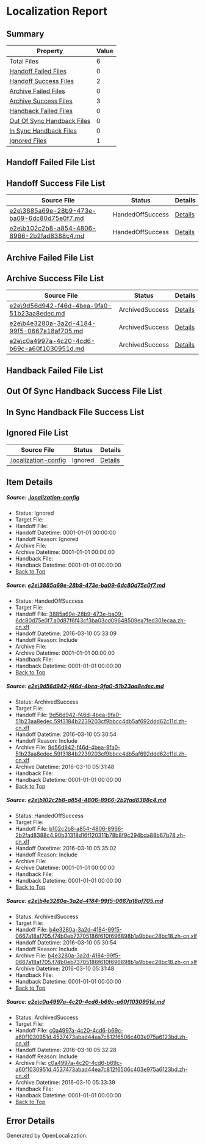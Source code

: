 # <a name='report-top'></a> Localization Report

## Summary
 Property | Value 
 -------- | ----- 
 Total Files | 6
[ Handoff Failed Files ](#handoff-failed-list)| 0
[ Handoff Success Files ](#handoff-success-list)| 2
[ Archive Failed Files ](#archive-failed-list)| 0
[ Archive Success Files ](#archive-success-list)| 3
[ Handback Failed Files ](#handback-failed-list)| 0
[ Out Of Sync Handback Files ](#outofsync-handback-success-list)| 0
[ In Sync Handback Files ](#insync-handback-success-list)| 0
[ Ignored Files ](#ignored-list)| 1

## <a name='handoff-failed-list'></a> Handoff Failed File List

## <a name='handoff-success-list'></a> Handoff Success File List
 Source File | Status | Details 
 ----------- | ------ | ------- 
 [e2e\3885a69e-28b9-473e-ba09-6dc80d75e0f7.md](https://github.com/OpenLocalizationTest/oltest/blob/a6fc6fa48cbd23d04992615599bfb98b00a35ea2/e2e/3885a69e-28b9-473e-ba09-6dc80d75e0f7.md) | HandedOffSuccess | [Details](#b3c1e82b5493b64047281f68871e106c7405d1ff1)
 [e2e\b102c2b8-a854-4806-8966-2b2fad8388c4.md](https://github.com/OpenLocalizationTest/oltest/blob/563e9ea32cf9aea89edbf61ca16984dea93ebc86/e2e/b102c2b8-a854-4806-8966-2b2fad8388c4.md) | HandedOffSuccess | [Details](#50cde0244ad8c2e1118bb132e20f7839dc88ce3c3)

## <a name='archive-failed-list'></a> Archive Failed File List

## <a name='archive-success-list'></a> Archive Success File List
 Source File | Status | Details 
 ----------- | ------ | ------- 
 [e2e\9d56d942-f46d-4bea-9fa0-51b23aa8edec.md](https://github.com/OpenLocalizationTest/oltest/blob/684ba978ea5fdf88ea48163f5cb3bea07295a811/e2e/9d56d942-f46d-4bea-9fa0-51b23aa8edec.md) | ArchivedSuccess | [Details](#5740ac0f64ff31ce27eedd8dbae653e156d87a642)
 [e2e\b4e3280a-3a2d-4184-99f5-0667a18af705.md](https://github.com/OpenLocalizationTest/oltest/blob/684ba978ea5fdf88ea48163f5cb3bea07295a811/e2e/b4e3280a-3a2d-4184-99f5-0667a18af705.md) | ArchivedSuccess | [Details](#51118bb1b640fd0609ffe43083c587ea4dfc1da24)
 [e2e\c0a4997a-4c20-4cd6-b69c-a60f1030951d.md](https://github.com/OpenLocalizationTest/oltest/blob/1de745c4e9f64a1311b36242bfcac103ea3caeed/e2e/c0a4997a-4c20-4cd6-b69c-a60f1030951d.md) | ArchivedSuccess | [Details](#9ff7e7d9b396f8989f6253fcfce9c28d48c37abb5)

## <a name='handback-failed-list'></a> Handback Failed File List

## <a name='outofsync-handback-success-list'></a> Out Of Sync Handback Success File List

## <a name='insync-handback-success-list'></a> In Sync Handback File Success List

## <a name='ignored-list'></a> Ignored File List
 Source File | Status | Details 
 ----------- | ------ | ------- 
 [.localization-config](https://github.com/OpenLocalizationTest/oltest/blob/563e9ea32cf9aea89edbf61ca16984dea93ebc86/.localization-config) | Ignored | [Details](#66aca4b1c2f43b14ec41e0e427345df94af1d5e10)

## Item Details
##### <a name='66aca4b1c2f43b14ec41e0e427345df94af1d5e10'></a> Source: [.localization-config](https://github.com/OpenLocalizationTest/oltest/blob/563e9ea32cf9aea89edbf61ca16984dea93ebc86/.localization-config)
* Status: Ignored
* Target File: 
* Handoff File: 
* Handoff Datetime: 0001-01-01 00:00:00
* Handoff Reason: Ignored
* Archive File: 
* Archive Datetime: 0001-01-01 00:00:00
* Handback File: 
* Handback Datetime: 0001-01-01 00:00:00
* [Back to Top](#report-top)

##### <a name='b3c1e82b5493b64047281f68871e106c7405d1ff1'></a> Source: [e2e\3885a69e-28b9-473e-ba09-6dc80d75e0f7.md](https://github.com/OpenLocalizationTest/oltest/blob/a6fc6fa48cbd23d04992615599bfb98b00a35ea2/e2e/3885a69e-28b9-473e-ba09-6dc80d75e0f7.md)
* Status: HandedOffSuccess
* Target File: 
* Handoff File: [3885a69e-28b9-473e-ba09-6dc80d75e0f7.a0d87f6f43cf3ba03cd09648509ea7fed301ecaa.zh-cn.xlf](https://github.com/OpenLocalizationTestOrg/olhandoff/blob/4b2457f8e14e7f8213956f7a377b09cda5de7e41/ol-handoff/OpenLocalizationTestOrg/oltest.zh-cn/xinjiang/ht/3885a69e-28b9-473e-ba09-6dc80d75e0f7.a0d87f6f43cf3ba03cd09648509ea7fed301ecaa.zh-cn.xlf)
* Handoff Datetime: 2016-03-10 05:33:09
* Handoff Reason: Include
* Archive File: 
* Archive Datetime: 0001-01-01 00:00:00
* Handback File: 
* Handback Datetime: 0001-01-01 00:00:00
* [Back to Top](#report-top)

##### <a name='5740ac0f64ff31ce27eedd8dbae653e156d87a642'></a> Source: [e2e\9d56d942-f46d-4bea-9fa0-51b23aa8edec.md](https://github.com/OpenLocalizationTest/oltest/blob/684ba978ea5fdf88ea48163f5cb3bea07295a811/e2e/9d56d942-f46d-4bea-9fa0-51b23aa8edec.md)
* Status: ArchivedSuccess
* Target File: 
* Handoff File: [9d56d942-f46d-4bea-9fa0-51b23aa8edec.59f3184b2239203cf9bbcc4db5af692ddd62c11d.zh-cn.xlf](https://github.com/OpenLocalizationTestOrg/olhandoff/blob/85896189ed16554cfccd2938a286ed89f2356413/ol-handoff/OpenLocalizationTestOrg/oltest.zh-cn/xinjiang/ht/9d56d942-f46d-4bea-9fa0-51b23aa8edec.59f3184b2239203cf9bbcc4db5af692ddd62c11d.zh-cn.xlf)
* Handoff Datetime: 2016-03-10 05:30:54
* Handoff Reason: Include
* Archive File: [9d56d942-f46d-4bea-9fa0-51b23aa8edec.59f3184b2239203cf9bbcc4db5af692ddd62c11d.zh-cn.xlf](https://github.com/OpenLocalizationTestOrg/olhandoff/blob/45a8f39761bed667fd3dd365a6e099546c3b0dc0/ol-handoff/OpenLocalizationTestOrg/oltest.zh-cn/xinjiang/ht/archive/9d56d942-f46d-4bea-9fa0-51b23aa8edec.59f3184b2239203cf9bbcc4db5af692ddd62c11d.zh-cn.xlf)
* Archive Datetime: 2016-03-10 05:31:48
* Handback File: 
* Handback Datetime: 0001-01-01 00:00:00
* [Back to Top](#report-top)

##### <a name='50cde0244ad8c2e1118bb132e20f7839dc88ce3c3'></a> Source: [e2e\b102c2b8-a854-4806-8966-2b2fad8388c4.md](https://github.com/OpenLocalizationTest/oltest/blob/563e9ea32cf9aea89edbf61ca16984dea93ebc86/e2e/b102c2b8-a854-4806-8966-2b2fad8388c4.md)
* Status: HandedOffSuccess
* Target File: 
* Handoff File: [b102c2b8-a854-4806-8966-2b2fad8388c4.90b31318d16f120311b78b8f9c294bda88b67b78.zh-cn.xlf](https://github.com/OpenLocalizationTestOrg/olhandoff/blob/bd327e1b041a2e06c3788a76b3495efedb8cf4cd/ol-handoff/OpenLocalizationTestOrg/oltest.zh-cn/xinjiang/ht/b102c2b8-a854-4806-8966-2b2fad8388c4.90b31318d16f120311b78b8f9c294bda88b67b78.zh-cn.xlf)
* Handoff Datetime: 2016-03-10 05:35:02
* Handoff Reason: Include
* Archive File: 
* Archive Datetime: 0001-01-01 00:00:00
* Handback File: 
* Handback Datetime: 0001-01-01 00:00:00
* [Back to Top](#report-top)

##### <a name='51118bb1b640fd0609ffe43083c587ea4dfc1da24'></a> Source: [e2e\b4e3280a-3a2d-4184-99f5-0667a18af705.md](https://github.com/OpenLocalizationTest/oltest/blob/684ba978ea5fdf88ea48163f5cb3bea07295a811/e2e/b4e3280a-3a2d-4184-99f5-0667a18af705.md)
* Status: ArchivedSuccess
* Target File: 
* Handoff File: [b4e3280a-3a2d-4184-99f5-0667a18af705.f74b0eb73705186f610f696898b1a9bbec28bc18.zh-cn.xlf](https://github.com/OpenLocalizationTestOrg/olhandoff/blob/85896189ed16554cfccd2938a286ed89f2356413/ol-handoff/OpenLocalizationTestOrg/oltest.zh-cn/xinjiang/ht/b4e3280a-3a2d-4184-99f5-0667a18af705.f74b0eb73705186f610f696898b1a9bbec28bc18.zh-cn.xlf)
* Handoff Datetime: 2016-03-10 05:30:54
* Handoff Reason: Include
* Archive File: [b4e3280a-3a2d-4184-99f5-0667a18af705.f74b0eb73705186f610f696898b1a9bbec28bc18.zh-cn.xlf](https://github.com/OpenLocalizationTestOrg/olhandoff/blob/45a8f39761bed667fd3dd365a6e099546c3b0dc0/ol-handoff/OpenLocalizationTestOrg/oltest.zh-cn/xinjiang/ht/archive/b4e3280a-3a2d-4184-99f5-0667a18af705.f74b0eb73705186f610f696898b1a9bbec28bc18.zh-cn.xlf)
* Archive Datetime: 2016-03-10 05:31:48
* Handback File: 
* Handback Datetime: 0001-01-01 00:00:00
* [Back to Top](#report-top)

##### <a name='9ff7e7d9b396f8989f6253fcfce9c28d48c37abb5'></a> Source: [e2e\c0a4997a-4c20-4cd6-b69c-a60f1030951d.md](https://github.com/OpenLocalizationTest/oltest/blob/1de745c4e9f64a1311b36242bfcac103ea3caeed/e2e/c0a4997a-4c20-4cd6-b69c-a60f1030951d.md)
* Status: ArchivedSuccess
* Target File: 
* Handoff File: [c0a4997a-4c20-4cd6-b69c-a60f1030951d.4537473abad44ea7c812f6506c403e975a6123bd.zh-cn.xlf](https://github.com/OpenLocalizationTestOrg/olhandoff/blob/1faa02045402acb12d51710d219390037f8bfd0d/ol-handoff/OpenLocalizationTestOrg/oltest.zh-cn/xinjiang/ht/c0a4997a-4c20-4cd6-b69c-a60f1030951d.4537473abad44ea7c812f6506c403e975a6123bd.zh-cn.xlf)
* Handoff Datetime: 2016-03-10 05:32:28
* Handoff Reason: Include
* Archive File: [c0a4997a-4c20-4cd6-b69c-a60f1030951d.4537473abad44ea7c812f6506c403e975a6123bd.zh-cn.xlf](https://github.com/OpenLocalizationTestOrg/olhandoff/blob/5cc9c7b7a35e8edb24a72aec2198748d0684752a/ol-handoff/OpenLocalizationTestOrg/oltest.zh-cn/xinjiang/ht/archive/c0a4997a-4c20-4cd6-b69c-a60f1030951d.4537473abad44ea7c812f6506c403e975a6123bd.zh-cn.xlf)
* Archive Datetime: 2016-03-10 05:33:39
* Handback File: 
* Handback Datetime: 0001-01-01 00:00:00
* [Back to Top](#report-top)


## Error Details

Generated by OpenLocalization.
